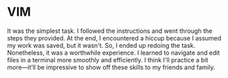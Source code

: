 # VIM
It was the simplest task. I followed the instructions and went through the steps they provided. At the end, I encountered a hiccup because I assumed my work was saved, but it wasn't. So, I ended up redoing the task. Nonetheless, it was a worthwhile experience. I learned to navigate and edit files in a terminal more smoothly and efficiently. I think I'll practice a bit more—it’ll be impressive to show off these skills to my friends and family.
